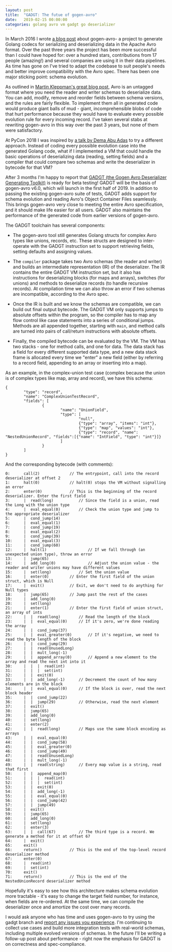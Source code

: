 ```yaml
---
layout: post
title:  "GADGT: The futue of gogen-avro"
date:   2019-02-15 00:00:00
categories: golang avro vm gadgt go deserializer
---
```


In March 2016 I wrote [a blog post](http://www.agardner.me/golang/avro/code-generation/performance/benchmark/encoding/hadoop/kafka/2016/03/31/goavro-generator.html) about gogen-avro- a project to generate Golang codecs for serializing and deserializing data in the Apache Avro format. Over the past three years the project has been more successful than I could have hoped for: over a hundred stars, contributions from 17 people (amazing!) and several companies are using it in their data pipelines. As time has gone on I've tried to adapt the codebase to suit people's needs and better improve compatibility with the Avro spec. There has been one major sticking point: schema evolution.

As outlined in [Martin Kleppman's great blog post](https://martin.kleppmann.com/2012/12/05/schema-evolution-in-avro-protocol-buffers-thrift.html), Avro is an untagged format where you need the reader and writer schemas to deserialize data. You can add, modify, remove and reorder fields between schema versions, and the rules are fairly flexible. To implement them all in generated code would produce giant balls of mud - giant, incomprehensible blobs of code that hurt performance because they would have to evaluate every possible evolution rule for every incoming record. I've taken several stabs at rewriting gogen-avro in this way over the past 3 years, but none of them were satisfactory.

At PyCon 2018 I was inspired by [a talk by Dema Abu Adas](https://2018.pycon.ca/talks/talk-A-9013/) to try a different approach. Instead of coding every possible evolution case into the generated Golang code, what if I implemented a VM that could handle the basic operations of deserializing data (reading, setting fields) and a compiler that could compare two schemas and write the deserializer in bytecode for that VM? 

After 3 months I'm happy to report that [GADGT (the Gogen Avro Deserializer Generating Toolkit)](https://github.com/actgardner/gogen-avro/tree/gadgt) is ready for beta testing! GADGT will be the basis of gogen-avro v6.0, which will launch in the first half of 2019. In addition to passing the existing gogen-avro suite of tests, GADGT adds support for schema evolution and reading Avro's Object Container Files seamlessly. This brings gogen-avro very close to meeting the entire Avro specification, and it should make life easier for all users. GADGT also maintains the performance of the generated code from earlier versions of gogen-avro.

The GADGT toolchain has several components:

- The gogen-avro tool still generates Golang structs for complex Avro types like unions, records, etc. These structs are designed to inter-operate with the GADGT instruction set to support retrieving fields, setting defaults and assigning values.

- The `compiler` package takes two Avro schemas (the reader and writer) and builds an intermediate representation (IR) of the deserializer. The IR contains the entire GADGT VM instruction set, but it also has instructions for deserializing blocks (for maps and arrays), switches (for unions) and methods to deserialize records (to handle recursive records). At compilation time we can also throw an error if two schemas are incompatible, according to the Avro spec.

- Once the IR is built and we know the schemas are compatible, we can build out final output bytecode. The GADGT VM only supports jumps to absolute offsets within the program, so the compiler has to map any flow control like case statements into a series of conditional jumps. Methods are all appended together, starting with `main`, and method calls are turned into pairs of call/return instructions with absolute offsets.

- Finally, the compiled bytecode can be evaluated by the VM. The VM has two stacks - one for method calls, and one for data. The data stack has a field for every different supported data type, and a new data stack frame is allocated every time we "enter" a new field (either by referring to a record field, appending to an array or inserting into a map).

As an example, in the complex-union test case (complex because the union is of complex types like map, array and record), we have this schema:

```
{
        "type": "record",
        "name": "ComplexUnionTestRecord",
        "fields": [
                {
                        "name": "UnionField",
                        "type": [
                                "null",
                                {"type": "array", "items": "int"},
                                {"type": "map", "values": "int"},
                                {"type": "record", "name": "NestedUnionRecord", "fields":[{"name": "IntField", "type": "int"}]}
                        ]
                }
        ]
}
```

And the corresponding bytecode (with comments):

```
0:      call(2) 			// The entrypoint, call into the record deserializer at offset 2
1:      halt(0) 			// halt(0) stops the VM without signalling an error
2:      enter(0) 			// This is the beginning of the record deserializer. Enter the first field
3:      |  read(long) 			// Since the field is a union, read the Long with the union type
4:      |  eval_equal(0) 		// Check the union type and jump to the appropriate deserializer 
5:      |  cond_jump(14)
6:      |  eval_equal(1)
7:      |  cond_jump(19)
8:      |  eval_equal(2)
9:      |  cond_jump(39)
10:     |  eval_equal(3)
11:     |  cond_jump(60)
12:     |  halt(1)           		// If we fall through (an unexpected union type), throw an error
13:     |  jump(65) 
14:     |  add_long(0)       		// Adjust the union value - the reader and writer unions may have different values 
15:     |  set(long)			// Set the union value
16:     |  enter(0)			// Enter the first field of the union struct, which is Null
17:     |  exit()			// Exit, we don't need to do anything for Null types
18:     |  jump(65)			// Jump past the rest of the cases
19:     |  add_long(0)
20:     |  set(long)
21:     |  enter(1)			// Enter the first field of union struct, an array of ints
22:     |  |  read(long)		// Read the length of the block
23:     |  |  eval_equal(0)		// If it's zero, we're done reading the array
24:     |  |  cond_jump(37)
25:     |  |  eval_greater(0)		// If it's negative, we need to read the byte length of the block
26:     |  |  cond_jump(29)
27:     |  |  read(UnusedLong)
28:     |  |  mult_long(-1)
29:     |  |  append_array(0)		// Append a new element to the array and read the next int into it
30:     |  |  |  read(int)
31:     |  |  |  set(int)
32:     |  |  exit(0)
33:     |  |  add_long(-1)		// Decrement the count of how many elements are in the block
34:     |  |  eval_equal(0)		// If the block is over, read the next block header
35:     |  |  cond_jump(22)
36:     |  |  jump(29)			// Otherwise, read the next element
37:     |  exit()
38:     |  jump(65)
39:     |  add_long(0)
40:     |  set(long)
41:     |  enter(2)
42:     |  |  read(long)		// Maps use the same block encoding as arrays
43:     |  |  eval_equal(0)
44:     |  |  cond_jump(58)
45:     |  |  eval_greater(0)
46:     |  |  cond_jump(49)
47:     |  |  read(UnusedLong)
48:     |  |  mult_long(-1)
49:     |  |  read(string)		// Every map value is a string, read that first
50:     |  |  append_map(0)
51:     |  |  |  read(int)
52:     |  |  |  set(int)
53:     |  |  exit(0)
54:     |  |  add_long(-1)
55:     |  |  eval_equal(0)
56:     |  |  cond_jump(42)
57:     |  |  jump(49)
58:     |  exit()
59:     |  jump(65)
60:     |  add_long(0)
61:     |  set(long)
62:     |  enter(3)
63:     |  |  call(67)			// The third type is a record. We generate a method for it at offset 67
64:     |  exit()
65:     exit()
66:     return()			// This is the end of the top-level record deserializer method
67:     enter(0)
68:     |  read(int)
69:     |  set(int)
70:     exit()
71:     return() 			// This is the end of the NestedUnionRecord deserializer method
```

Hopefully it's easy to see how this architecture makes schema evolution more tractable - it's easy to change the target field number, for instance, when fields are re-ordered. At the same time, we can compile the deserializer once and amortize the cost over many records.

I would ask anyone who has time and uses gogen-avro to try using the gadgt branch and [report any issues you experience](https://github.com/actgardner/gogen-avro/tree/gadgt#reporting-issues). I'm continuing to collect use cases and build more integration tests with real-world schemas, including multiple evolved versions of schemas. In the future I'll be writing a follow-up post about performance - right now the emphasis for GADGT is on correctness and spec-compliance.
